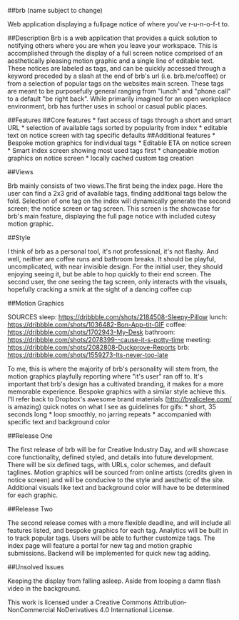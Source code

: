 ##brb (name subject to change)

Web application displaying a full­page notice of where you've r­-u-­n-­o-­f-­t
to.


##Description
Brb is a web application that provides a quick solution to notifying others where you are when you leave your workspace. This is accomplished through the display of a full screen notice comprised of an aesthetically pleasing motion graphic and a single line of editable text. These notices are labeled as tags, and can be quickly accessed through a keyword preceded by a slash at the end of brb's url (i.e. brb.me/coffee) or from a selection of popular tags on the websites main screen. These tags are meant to be purposefully general ranging from "lunch" and "phone call" to a default "be right back". While primarily imagined for an open workplace environment, brb has further uses in school or casual public places.

##Features
	##Core features
		* fast access of tags through a short and smart URL
		* selection of available tags sorted by popularity from index * editable text on notice screen with tag specific defaults
	##Additional features
	   	* Bespoke motion graphics for individual tags
     	* Editable ETA on notice screen
	 	* Smart index screen showing most used tags first 
	 	* changeable motion graphics on notice screen
		* locally cached custom tag creation
		 
##Views

Brb mainly consists of two views.The first being the index page. Here the user can find a 2x3 grid of available tags, finding additional tags below the fold. Selection of one tag on the index will dynamically generate the second screen; the notice screen or tag screen. This screen is the showcase for brb's main feature, displaying the full page notice with included cutesy motion graphic.

##Style

I think of brb as a personal tool, it's not professional, it's not flashy. And well, neither are coffee runs and bathroom breaks. It should be playful, uncomplicated, with near invisible design. For the initial user, they should enjoying seeing it, but be able to hop quickly to their end screen. The second user, the one seeing the tag screen, only interacts with the visuals, hopefully cracking a smirk at the sight of a dancing coffee cup


##Motion Graphics

SOURCES
sleep: https://dribbble.com/shots/2184508-Sleepy-Pillow
lunch: https://dribbble.com/shots/1036482-Bon-App-tit-GIF
coffee: https://dribbble.com/shots/1702943-My-Desk
bathroom: https://dribbble.com/shots/2078399--cause-it-s-potty-time
meeting: https://dribbble.com/shots/2082808-Duckprove-Reports
brb: https://dribbble.com/shots/1559273-Its-never-too-late

To me, this is where the majority of brb's personality will stem from, the motion graphics playfully reporting where "it's user" ran off to. It's important that brb's design has a cultivated branding, it makes for a more memorable experience. Bespoke graphics with a similar style achieve this. I'll refer back to Dropbox's awesome brand materials (http://byalicelee.com/ is amazing)
quick notes on what I see as guidelines for gifs:
	* short, 3­5 seconds long
	* loop smoothly, no jarring repeats
	* accompanied with specific text and background color

##Release One

The first release of brb will be for Creative Industry Day, and will showcase core functionality, defined styled, and details into future development. There will be six defined tags, with URLs, color schemes, and default taglines.
Motion graphics will be sourced from online artists (credits given in notice screen) and will be conducive to the style and aesthetic of the site. Additional visuals like text and background color will have to be determined for each graphic.

##Release Two

The second release comes with a more flexible deadline, and will include all features listed, and bespoke graphics for each tag. Analytics will be built in to track popular tags. Users will be able to further customize tags. The index page will feature a portal for new tag and motion graphic submissions. Back­end will be implemented for quick new tag adding.

##Unsolved Issues

Keeping the display from falling asleep. Aside from looping a damn flash video in the background.

This work is licensed under a Creative Commons Attribution­NonCommercial­ NoDerivatives 4.0 International License.

